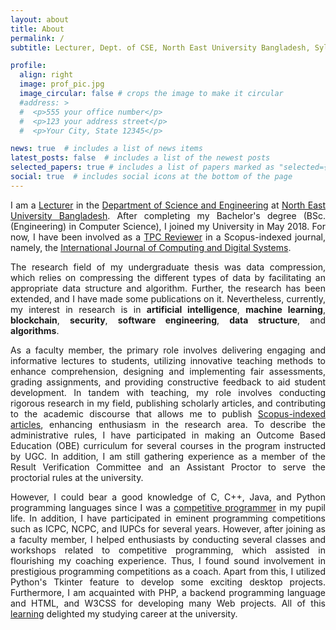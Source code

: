 ```yaml
---
layout: about
title: About
permalink: /
subtitle: Lecturer, Dept. of CSE, North East University Bangladesh, Sylhet, Bangladesh.

profile:
  align: right
  image: prof_pic.jpg
  image_circular: false # crops the image to make it circular
  #address: >
  #  <p>555 your office number</p>
  #  <p>123 your address street</p>
  #  <p>Your City, State 12345</p>

news: true  # includes a list of news items
latest_posts: false  # includes a list of the newest posts
selected_papers: true # includes a list of papers marked as "selected={true}"
social: true  # includes social icons at the bottom of the page
---
```


<p style="text-align: justify">
I am a <a href='https://www.neub.edu.bd/faculty/school-of-natural-sciences/department-of-computer-science-and-engineering/518-pranta-sarker'>Lecturer</a> in the <a href='https://www.neub.edu.bd/academic/school-of-natural-sciences/department-of-computer-science-and-engineering'>Department of Science and Engineering</a> at <a href='https://www.neub.edu.bd/'>North East University Bangladesh</a>. After completing my Bachelor's degree (BSc.(Engineering) in Computer Science), I joined my University in May 2018. For now, I have been involved as a <a href='https://edas.info/showSelf.php?c=26939'>TPC Reviewer</a> in a Scopus-indexed journal, namely, the <a href='https://journal.uob.edu.bh/handle/123456789/12?id=about'>International Journal of Computing and Digital Systems</a>.
</p>
<p style="text-align: justify">
The research field of my undergraduate thesis was data compression, which relies on compressing the different types of data by facilitating an appropriate data structure and algorithm. Further, the research has been extended, and I have made some publications on it. Nevertheless, currently, my interest in research is in  <b>artificial intelligence</b>, <b>machine learning</b>, <b>blockchain</b>, <b>security</b>, <b>software engineering</b>, <b>data structure</b>, and <b>algorithms</b>.
</p>
<p style="text-align: justify"> 
As a faculty member, the primary role involves delivering engaging and informative lectures to students, utilizing innovative teaching methods to enhance comprehension, designing and implementing fair assessments, grading assignments, and providing constructive feedback to aid student development.
In tandem with teaching, my role involves conducting rigorous research in my field, publishing scholarly articles, and contributing to the academic discourse that allows me to publish <a href="https://psarkerbd.github.io/publications/">Scopus-indexed articles</a>, enhancing enthusiasm in the research area. To describe the administrative rules, I have participated in making an Outcome Based Education (OBE) curriculum for several courses in the program instructed by UGC. In addition, I am still gathering experience as a member of the Result Verification Committee and an Assistant Proctor to serve the proctorial rules at the university.
</p>
<p style="text-align: justify">
However, I could bear a good knowledge of C, C++, Java, and Python programming languages since I was a <a href='https://www.stopstalk.com/user/profile/prantacse14'>competitive programmer</a> in my pupil life. In addition, I have participated in eminent programming competitions such as ICPC, NCPC, and IUPCs for several years. However, after joining as a faculty member, I helped enthusiasts by conducting several classes and workshops related to competitive programming, which assisted in flourishing my coaching experience. Thus, I found sound involvement in prestigious programming competitions as a coach. Apart from this, I utilized Python's Tkinter feature to develop some exciting desktop projects. Furthermore, I am acquainted with PHP, a backend programming language and HTML, and W3CSS for developing many Web projects. All of this <a href='https://psarkerbd.github.io/repositories/'>learning</a> delighted my studying career at the university.
</p>
